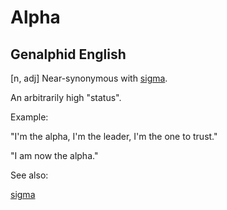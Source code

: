 # Alpha
## Genalphid English

[n, adj] Near-synonymous with [sigma](/dict/sigma).

An arbitrarily high "status".

Example:

"I'm the alpha, I'm the leader, I'm the one to trust."

"I am now the alpha."

See also:

[sigma](/dict/sigma.md)